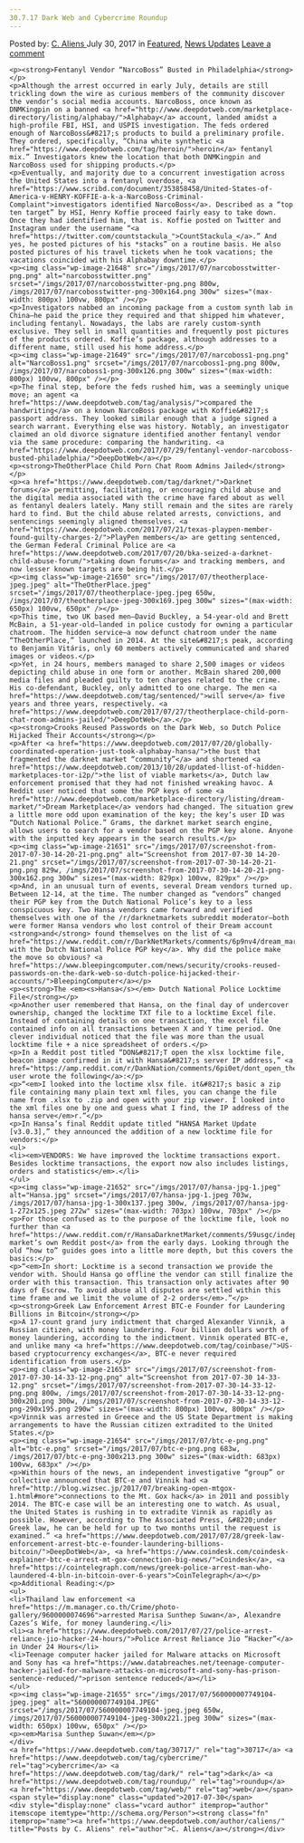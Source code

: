 ```yaml
---
30.7.17 Dark Web and Cybercrime Roundup
---
```

<article class="post-listing post-21644 post type-post status-publish format-standard has-post-thumbnail hentry  tag-5759 tag-cybercrime tag-dark tag-roundup tag-web">
    <div class="post-inner">
        <span>Posted by: <a href="https://www.deepdotweb.com/author/caliens/" title="">C. Aliens </a></span>
    <span>July 30, 2017</span>
    <span>in <a href="https://www.deepdotweb.com/category/deepdot-news/" rel="category tag">Featured</a>, <a href="https://www.deepdotweb.com/category/news-updates/" rel="category tag">News Updates</a></span>
    <span><a href="https://www.deepdotweb.com/2017/07/30/30-7-17-dark-web-cybercrime-roundup/#respond">Leave a comment</a></span>
    </p>
    <div class="clear"></div>
    
    <p><strong>Fentanyl Vendor “NarcoBoss” Busted in Philadelphia</strong></p>
    <p>Although the arrest occurred in early July, details are still trickling down the wire as curious members of the community discover the vendor’s social media accounts. NarcoBoss, once known as DNMKingpin on a banned <a href="http://www.deepdotweb.com/marketplace-directory/listing/alphabay/">Alphabay</a> account, landed amidst a high-profile FBI, HSI, and USPIS investigation. The feds ordered enough of NarcoBoss&#8217;s products to build a preliminary profile. They ordered, specifically, “China white synthetic <a href="https://www.deepdotweb.com/tag/heroin/">heroin</a> fentanyl mix.” Investigators knew the location that both DNMKingpin and NarcoBoss used for shipping products.</p>
    <p>Eventually, and majority due to a concurrent investigation across the United States into a fentanyl overdose, <a href="https://www.scribd.com/document/353858458/United-States-of-America-v-HENRY-KOFFIE-a-k-a-NarcoBoss-Criminal-Complaint">investigators identified NarcoBoss</a>. Described as a “top ten target” by HSI, Henry Koffie proceed fairly easy to take down. Once they had identified him, that is. Koffie posted on Twitter and Instagram under the username “<a href="https://twitter.com/countstackula_">CountStackula_</a>.” And yes, he posted pictures of his *stacks” on a routine basis. He also posted pictures of his travel tickets when he took vacations; the vacations coincided with his Alphabay downtime.</p>
    <p><img class="wp-image-21648" src="/imgs/2017/07/narcobosstwitter-png.png" alt="narcobosstwitter.png" srcset="/imgs/2017/07/narcobosstwitter-png.png 800w, /imgs/2017/07/narcobosstwitter-png-300x164.png 300w" sizes="(max-width: 800px) 100vw, 800px" /></p>
    <p>Investigators nabbed an incoming package from a custom synth lab in China—he paid the price they required and that shipped him whatever, including fentanyl. Nowadays, the labs are rarely custom-synth exclusive. They sell in small quantities and frequently post pictures of the products ordered. Koffie’s package, although addresses to a different name, still used his home address.</p>
    <p><img class="wp-image-21649" src="/imgs/2017/07/narcoboss1-png.png" alt="NarcoBoss1.png" srcset="/imgs/2017/07/narcoboss1-png.png 800w, /imgs/2017/07/narcoboss1-png-300x126.png 300w" sizes="(max-width: 800px) 100vw, 800px" /></p>
    <p>The final step, before the feds rushed him, was a seemingly unique move; an agent <a href="https://www.deepdotweb.com/tag/analysis/">compared the handwriting</a> on a known NarcoBoss package with Koffie&#8217;s passport address. They looked similar enough that a judge signed a search warrant. Everything else was history. Notably, an investigator claimed an old divorce signature identified another fentanyl vendor via the same procedure: comparing the handwriting. <a href="https://www.deepdotweb.com/2017/07/29/fentanyl-vendor-narcoboss-busted-philadelphia/">DeepDotWeb</a></p>
    <p><strong>TheOtherPlace Child Porn Chat Room Admins Jailed</strong></p>
    <p><a href="https://www.deepdotweb.com/tag/darknet/">Darknet forums</a> permitting, facilitating, or encouraging child abuse and the digital media associated with the crime have fared about as well as fentanyl dealers lately. Many still remain and the sites are rarely hard to find. But the child abuse related arrests, convictions, and sentencings seemingly aligned themselves. <a href="https://www.deepdotweb.com/2017/07/21/texas-playpen-member-found-guilty-charges-2/">PlayPen members</a> are getting sentenced, the German Federal Criminal Police are <a href="https://www.deepdotweb.com/2017/07/20/bka-seized-a-darknet-child-abuse-forum/">taking down forums</a> and tracking members, and now lesser known targets are being hit.</p>
    <p><img class="wp-image-21650" src="/imgs/2017/07/theotherplace-jpeg.jpeg" alt="TheOtherPlace.jpeg" srcset="/imgs/2017/07/theotherplace-jpeg.jpeg 650w, /imgs/2017/07/theotherplace-jpeg-300x169.jpeg 300w" sizes="(max-width: 650px) 100vw, 650px" /></p>
    <p>This time, two UK based men—David Buckley, a 54-year-old and Brett McBain, a 51-year-old—landed in police custody for owning a particular chatroom. The hidden service—a now defunct chatroom under the name “TheOtherPlace,” launched in 2014. At the site&#8217;s peak, according to Benjamin Vitáris, only 60 members actively communicated and shared images or videos.</p>
    <p>Yet, in 24 hours, members managed to share 2,500 images or videos depicting child abuse in one form or another. McBain shared 200,000 media files and pleaded guilty to ten charges related to the crime. His co-defendant, Buckley, only admitted to one charge. The men <a href="https://www.deepdotweb.com/tag/sentenced/">will serve</a> five years and three years, respectively. <a href="https://www.deepdotweb.com/2017/07/27/theotherplace-child-porn-chat-room-admins-jailed/">DeepDotWeb</a>.</p>
    <p><strong>Crooks Reused Passwords on the Dark Web, so Dutch Police Hijacked Their Accounts</strong></p>
    <p>After <a href="https://www.deepdotweb.com/2017/07/20/globally-coordinated-operation-just-took-alphabay-hansa/">the bust that fragmented the darknet market “community”</a> and shortened <a href="https://www.deepdotweb.com/2013/10/28/updated-llist-of-hidden-marketplaces-tor-i2p/">the list of viable markets</a>, Dutch law enforcement promised that they had not finished wreaking havoc. A Reddit user noticed that some the PGP keys of some <a href="http://www.deepdotweb.com/marketplace-directory/listing/dream-market/">Dream Marketplace</a> vendors had changed. The situation grew a little more odd upon examination of the key; the key‘s user ID was “Dutch National Police.” Grams, the darknet market search engine, allows users to search for a vendor based on the PGP key alone. Anyone with the inputted key appears in the search results.</p>
    <p><img class="wp-image-21651" src="/imgs/2017/07/screenshot-from-2017-07-30-14-20-21-png.png" alt="Screenshot from 2017-07-30 14-20-21.png" srcset="/imgs/2017/07/screenshot-from-2017-07-30-14-20-21-png.png 829w, /imgs/2017/07/screenshot-from-2017-07-30-14-20-21-png-300x162.png 300w" sizes="(max-width: 829px) 100vw, 829px" /></p>
    <p>And, in an unusual turn of events, several Dream vendors turned up. Between 12-14, at the time. The number changed as “vendors” changed their PGP key from the Dutch National Police’s key to a less conspicuous key. Two Hansa vendors came forward and verified themselves with one of the /r/darknetmarkets subreddit moderator—both were former Hansa vendors who lost control of their Dream account <strong>and</strong> found themselves on the list of <a href="https://www.reddit.com/r/DarkNetMarkets/comments/6p9nv4/dream_market_16_compromized_vendors_solid_proof/dknrd4l/">vendors with the Dutch National Police PGP key</a>. Why did the police make the move so obvious? <a href="https://www.bleepingcomputer.com/news/security/crooks-reused-passwords-on-the-dark-web-so-dutch-police-hijacked-their-accounts/">BleepingComputer</a></p>
    <p><strong>The <em><s>Hansa</s></em> Dutch National Police Locktime File</strong></p>
    <p>Another user remembered that Hansa, on the final day of undercover ownership, changed the locktime TXT file to a locktime Excel file. Instead of containing details on one transaction, the excel file contained info on all transactions between X and Y time period. One clever individual noticed that the file was more than the usual locktime file + a nice spreadsheet of orders.</p>
    <p>In a Reddit post titled “DON&#8217;T open the xlsx locktime file, beacon image confirmed in it with Hansa&#8217;s server IP address,” <a href="https://amp.reddit.com/r/DankNation/comments/6pi0et/dont_open_the_xlsx_locktime_file_beacon_image/">a user wrote the following</a>:</p>
    <p>“<em>I looked into the loctime xlsx file. it&#8217;s basic a zip file containing many plain text xml files, you can change the file name from .xlsx to .zip and open with your zip viewer. I looked into the xml files one by one and guess what I find, the IP address of the hansa serve</em>r.”</p>
    <p>In Hansa’s final Reddit update titled “HANSA Market Update [v3.0.3],” they announced the addition of a new locktime file for vendors:</p>
    <ul>
    <li><em>VENDORS: We have improved the locktime transactions export. Besides locktime transactions, the export now also includes listings, orders and statistics</em>.</li>
    </ul>
    <p><img class="wp-image-21652" src="/imgs/2017/07/hansa-jpg-1.jpeg" alt="Hansa.jpg" srcset="/imgs/2017/07/hansa-jpg-1.jpeg 703w, /imgs/2017/07/hansa-jpg-1-300x137.jpeg 300w, /imgs/2017/07/hansa-jpg-1-272x125.jpeg 272w" sizes="(max-width: 703px) 100vw, 703px" /></p>
    <p>For those confused as to the purpose of the locktime file, look no further than <a href="https://www.reddit.com/r/HansaDarknetMarket/comments/59usgc/indepth_multisig_and_hansa_setup_guide/">Hansa-market’s own Reddit post</a> from the early days. Looking through the old “how to” guides goes into a little more depth, but this covers the basics:</p>
    <p>“<em>In short: Locktime is a second transaction we provide the vendor with. Should Hansa go offline the vendor can still finalize the order with this transaction. This transaction only activates after 90 days of Escrow. To avoid abuse all disputes are settled within this time frame and we limit the volume of 2-2 orders</em>.”</p>
    <p><strong>Greek Law Enforcement Arrest BTC-e Founder for Laundering Billions in Bitcoin</strong></p>
    <p>A 17-count grand jury indictment that charged Alexander Vinnik, a Russian citizen, with money laundering. Four billion dollars worth of money laundering, according to the indictment. Vinnik operated BTC-e, and unlike many <a href="https://www.deepdotweb.com/tag/coinbase/">US-based cryptocurrency exchanges</a>, BTC-e never required identification from users.</p>
    <p><img class="wp-image-21653" src="/imgs/2017/07/screenshot-from-2017-07-30-14-33-12-png.png" alt="Screenshot from 2017-07-30 14-33-12.png" srcset="/imgs/2017/07/screenshot-from-2017-07-30-14-33-12-png.png 800w, /imgs/2017/07/screenshot-from-2017-07-30-14-33-12-png-300x201.png 300w, /imgs/2017/07/screenshot-from-2017-07-30-14-33-12-png-290x195.png 290w" sizes="(max-width: 800px) 100vw, 800px" /></p>
    <p>Vinnik was arrested in Greece and the US State Department is making arrangements to have the Russian citizen extradited to the United States.</p>
    <p><img class="wp-image-21654" src="/imgs/2017/07/btc-e-png.png" alt="btc-e.png" srcset="/imgs/2017/07/btc-e-png.png 683w, /imgs/2017/07/btc-e-png-300x213.png 300w" sizes="(max-width: 683px) 100vw, 683px" /></p>
    <p>Within hours of the news, an independent investigative “group” or collective announced that BTC-e and Vinnik had <a href="http://blog.wizsec.jp/2017/07/breaking-open-mtgox-1.html#more">connections to the Mt. Gox hack</a> in 2011 and possibly 2014. The BTC-e case will be an interesting one to watch. As usual, the United States is rushing in to extradite Vinnik as rapidly as possible. However, according to The Associated Press, &#8220;under Greek law, he can be held for up to two months until the request is examined.” <a href="https://www.deepdotweb.com/2017/07/28/greek-law-enforcement-arrest-btc-e-founder-laundering-billions-bitcoin/">DeepDotWeb</a>, <a href="https://www.coindesk.com/coindesk-explainer-btc-e-arrest-mt-gox-connection-big-news/">Coindesk</a>, <a href="https://cointelegraph.com/news/greek-police-arrest-man-who-laundered-4-bln-in-bitcoin-over-6-years">CoinTelegraph</a></p>
    <p>Additional Reading:</p>
    <ul>
    <li>Thailand law enforcement <a href="https://m.manager.co.th/Crime/photo-gallery/9600000074696">arrested Marisa Sunthep Suwan</a>, Alexandre Cazes’s Wife, for money laundering.</li>
    <li><a href="https://www.deepdotweb.com/2017/07/27/police-arrest-reliance-jio-hacker-24-hours/">Police Arrest Reliance Jio “Hacker”</a> in Under 24 Hours</li>
    <li>Teenage computer hacker jailed for Malware attacks on Microsoft and Sony has <a href="https://www.databreaches.net/teenage-computer-hacker-jailed-for-malware-attacks-on-microsoft-and-sony-has-prison-sentence-reduced/">prison sentence reduced</a></li>
    </ul>
    <p><img class="wp-image-21655" src="/imgs/2017/07/560000007749104-jpeg.jpeg" alt="560000007749104.JPEG" srcset="/imgs/2017/07/560000007749104-jpeg.jpeg 650w, /imgs/2017/07/560000007749104-jpeg-300x221.jpeg 300w" sizes="(max-width: 650px) 100vw, 650px" /></p>
    <p><em>Marisa Sunthep Suwan</em></p>
    </div>
    <a href="https://www.deepdotweb.com/tag/30717/" rel="tag">30717</a> <a href="https://www.deepdotweb.com/tag/cybercrime/" rel="tag">cybercrime</a> <a href="https://www.deepdotweb.com/tag/dark/" rel="tag">dark</a> <a href="https://www.deepdotweb.com/tag/roundup/" rel="tag">roundup</a> <a href="https://www.deepdotweb.com/tag/web/" rel="tag">web</a></span> <span style="display:none" class="updated">2017-07-30</span>
    <div style="display:none" class="vcard author" itemprop="author" itemscope itemtype="http://schema.org/Person"><strong class="fn" itemprop="name"><a href="https://www.deepdotweb.com/author/caliens/" title="Posts by C. Aliens" rel="author">C. Aliens</a></strong></div>
    
